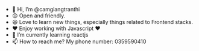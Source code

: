 - 👋 Hi, I’m @camgiangtranthi
- 😌 Open and friendly.
- 😆 Love to learn new things, especially things related to Frontend stacks.
- ❤️ Enjoy working with Javascript ❤
- 🌱 I’m currently learning reactjs
- 📫 How to reach me? My phone number: 0359590410

<!---
camgiangtranthi/camgiangtranthi is a ✨ special ✨ repository because its `README.md` (this file) appears on your GitHub profile.
You can click the Preview link to take a look at your changes.
--->

